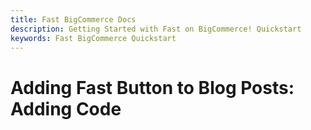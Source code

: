 ```yaml
---
title: Fast BigCommerce Docs
description: Getting Started with Fast on BigCommerce! Quickstart
keywords: Fast BigCommerce Quickstart
---
```


# Adding Fast Button to Blog Posts: Adding Code

